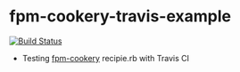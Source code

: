 fpm-cookery-travis-example
==========================

[![Build Status](https://travis-ci.org/hansode/fpm-cookery-travis-example.png)](https://travis-ci.org/hansode/fpm-cookery-travis-example)

- Testing [fpm-cookery](https://github.com/bernd/fpm-cookery) recipie.rb with Travis CI

